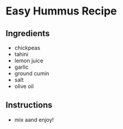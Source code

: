# Easy Hummus Recipe

## Ingredients

- chickpeas
- tahini
- lemon juice
- garlic
- ground cumin
- salt
- olive oil

## Instructions

- mix aand enjoy!
